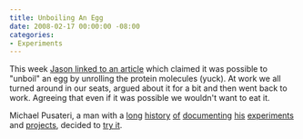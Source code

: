 ```yaml
---
title: Unboiling An Egg
date: 2008-02-17 00:00:00 -08:00
categories:
- Experiments
---
```


<p>This week <a href="http://www.kottke.org/remainder/08/02/15051.html">Jason linked to an article</a> which claimed it was possible to "unboil" an egg by unrolling the protein molecules (yuck). At work we all turned around in our seats, argued about it for a bit and then went back to work. Agreeing that even if it was possible we wouldn't want to eat it.</p>

<p>Michael Pusateri, a man with a <a href="http://www.cruftbox.com/cruft/docs/turduckhen.html">long</a> <a href="http://www.cruftbox.com/cruft/docs/tivoupgrade.html">history</a> <a href="http://www.cruftbox.com/cruft/docs/cantenna.html">of</a> <a href="http://www.pusateri.org/cruft/docs/chimneyque.html">documenting</a> <a href="http://www.cruftbox.com/cruft/docs/elecsmoker.html">his</a> <a href="http://cruftbox.com/blog/archives/001376.html">experiments</a> and <a href="http://cruftbox.com/blog/archives/001462.html">projects</a>, decided to <a href="http://cruftbox.com/blog/archives/001482.html">try it</a>. </p>
